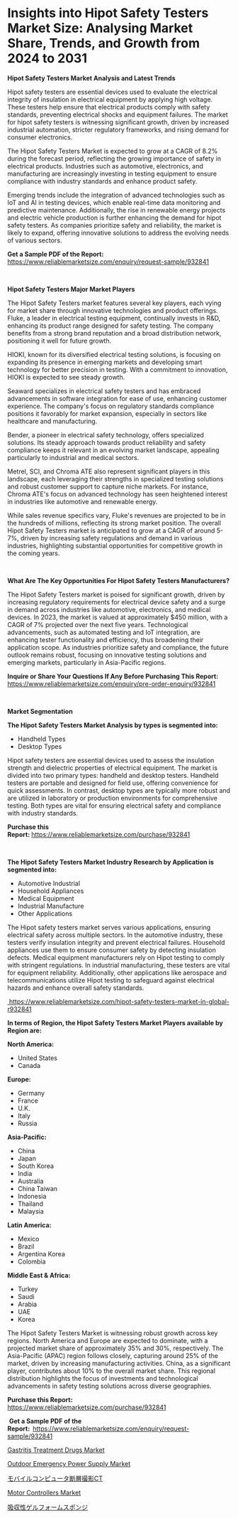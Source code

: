 <p><h1>Insights into Hipot Safety Testers Market Size: Analysing Market Share, Trends, and Growth from 2024 to 2031</h1></p><p><strong>Hipot Safety Testers Market Analysis and Latest Trends</strong></p>
<p><p>Hipot safety testers are essential devices used to evaluate the electrical integrity of insulation in electrical equipment by applying high voltage. These testers help ensure that electrical products comply with safety standards, preventing electrical shocks and equipment failures. The market for hipot safety testers is witnessing significant growth, driven by increased industrial automation, stricter regulatory frameworks, and rising demand for consumer electronics. </p><p>The Hipot Safety Testers Market is expected to grow at a CAGR of 8.2% during the forecast period, reflecting the growing importance of safety in electrical products. Industries such as automotive, electronics, and manufacturing are increasingly investing in testing equipment to ensure compliance with industry standards and enhance product safety. </p><p>Emerging trends include the integration of advanced technologies such as IoT and AI in testing devices, which enable real-time data monitoring and predictive maintenance. Additionally, the rise in renewable energy projects and electric vehicle production is further enhancing the demand for hipot safety testers. As companies prioritize safety and reliability, the market is likely to expand, offering innovative solutions to address the evolving needs of various sectors.</p></p>
<p><strong>Get a Sample PDF of the Report:&nbsp;</strong> <a href="https://www.reliablemarketsize.com/enquiry/request-sample/932841">https://www.reliablemarketsize.com/enquiry/request-sample/932841</a></p>
<p>&nbsp;</p>
<p><strong>Hipot Safety Testers Major Market Players</strong></p>
<p><p>The Hipot Safety Testers market features several key players, each vying for market share through innovative technologies and product offerings. Fluke, a leader in electrical testing equipment, continually invests in R&D, enhancing its product range designed for safety testing. The company benefits from a strong brand reputation and a broad distribution network, positioning it well for future growth.</p><p>HIOKI, known for its diversified electrical testing solutions, is focusing on expanding its presence in emerging markets and developing smart technology for better precision in testing. With a commitment to innovation, HIOKI is expected to see steady growth.</p><p>Seaward specializes in electrical safety testers and has embraced advancements in software integration for ease of use, enhancing customer experience. The company's focus on regulatory standards compliance positions it favorably for market expansion, especially in sectors like healthcare and manufacturing.</p><p>Bender, a pioneer in electrical safety technology, offers specialized solutions. Its steady approach towards product reliability and safety compliance keeps it relevant in an evolving market landscape, appealing particularly to industrial and medical sectors.</p><p>Metrel, SCI, and Chroma ATE also represent significant players in this landscape, each leveraging their strengths in specialized testing solutions and robust customer support to capture niche markets. For instance, Chroma ATE's focus on advanced technology has seen heightened interest in industries like automotive and renewable energy.</p><p>While sales revenue specifics vary, Fluke's revenues are projected to be in the hundreds of millions, reflecting its strong market position. The overall Hipot Safety Testers market is anticipated to grow at a CAGR of around 5-7%, driven by increasing safety regulations and demand in various industries, highlighting substantial opportunities for competitive growth in the coming years.</p></p>
<p>&nbsp;</p>
<p><strong>What Are The Key Opportunities For Hipot Safety Testers Manufacturers?</strong></p>
<p><p>The Hipot Safety Testers market is poised for significant growth, driven by increasing regulatory requirements for electrical device safety and a surge in demand across industries like automotive, electronics, and medical devices. In 2023, the market is valued at approximately $450 million, with a CAGR of 7% projected over the next five years. Technological advancements, such as automated testing and IoT integration, are enhancing tester functionality and efficiency, thus broadening their application scope. As industries prioritize safety and compliance, the future outlook remains robust, focusing on innovative testing solutions and emerging markets, particularly in Asia-Pacific regions.</p></p>
<p><strong>Inquire or Share Your Questions If Any Before Purchasing This Report:</strong> <a href="https://www.reliablemarketsize.com/enquiry/pre-order-enquiry/932841">https://www.reliablemarketsize.com/enquiry/pre-order-enquiry/932841</a></p>
<p>&nbsp;</p>
<p><strong>Market Segmentation</strong></p>
<p><strong>The Hipot Safety Testers Market Analysis by types is segmented into:</strong></p>
<p><ul><li>Handheld Types</li><li>Desktop Types</li></ul></p>
<p><p>Hipot safety testers are essential devices used to assess the insulation strength and dielectric properties of electrical equipment. The market is divided into two primary types: handheld and desktop testers. Handheld testers are portable and designed for field use, offering convenience for quick assessments. In contrast, desktop types are typically more robust and are utilized in laboratory or production environments for comprehensive testing. Both types are vital for ensuring electrical safety and compliance with industry standards.</p></p>
<p><strong>Purchase this Report:&nbsp;</strong><a href="https://www.reliablemarketsize.com/purchase/932841">https://www.reliablemarketsize.com/purchase/932841</a></p>
<p>&nbsp;</p>
<p><strong>The Hipot Safety Testers Market Industry Research by Application is segmented into:</strong></p>
<p><ul><li>Automotive Industrial</li><li>Household Appliances</li><li>Medical Equipment</li><li>Industrial Manufacture</li><li>Other Applications</li></ul></p>
<p><p>The Hipot safety testers market serves various applications, ensuring electrical safety across multiple sectors. In the automotive industry, these testers verify insulation integrity and prevent electrical failures. Household appliances use them to ensure consumer safety by detecting insulation defects. Medical equipment manufacturers rely on Hipot testing to comply with stringent regulations. In industrial manufacturing, these testers are vital for equipment reliability. Additionally, other applications like aerospace and telecommunications utilize Hipot testing to safeguard against electrical hazards and enhance overall safety standards.</p></p>
<p><a href="https://www.reliablemarketsize.com/hipot-safety-testers-market-in-global-r932841">&nbsp;https://www.reliablemarketsize.com/hipot-safety-testers-market-in-global-r932841</a></p>
<p><strong>In terms of Region, the Hipot Safety Testers Market Players available by Region are:</strong></p>
<p>
    <p> <strong> North America: </strong>
        <ul>
            <li>United States</li>
            <li>Canada</li>
        </ul>
        </p> 
    <p> <strong> Europe: </strong>
        <ul>
            <li>Germany</li>
            <li>France</li>
            <li>U.K.</li>
            <li>Italy</li>
            <li>Russia</li>
        </ul>
        </p> 
    <p> <strong> Asia-Pacific: </strong>
        <ul>
            <li>China</li>
            <li>Japan</li>
            <li>South Korea</li>
            <li>India</li>
            <li>Australia</li>
            <li>China Taiwan</li>
            <li>Indonesia</li>
            <li>Thailand</li>
            <li>Malaysia</li>
        </ul>
        </p> 
    <p> <strong> Latin America: </strong>
        <ul>
            <li>Mexico</li>
            <li>Brazil</li>
            <li>Argentina Korea</li>
            <li>Colombia</li>
        </ul>
        </p> 
    <p> <strong> Middle East & Africa: </strong>
        <ul>
            <li>Turkey</li>
            <li>Saudi</li>
            <li>Arabia</li>
            <li>UAE</li>
            <li>Korea</li>
        </ul>
    </p>
    </p>
<p><p>The Hipot Safety Testers Market is witnessing robust growth across key regions. North America and Europe are expected to dominate, with a projected market share of approximately 35% and 30%, respectively. The Asia-Pacific (APAC) region follows closely, capturing around 25% of the market, driven by increasing manufacturing activities. China, as a significant player, contributes about 10% to the overall market share. This regional distribution highlights the focus of investments and technological advancements in safety testing solutions across diverse geographies.</p></p>
<p><strong>Purchase this Report: </strong><a href="https://www.reliablemarketsize.com/purchase/932841">https://www.reliablemarketsize.com/purchase/932841</a></p>
<p>&nbsp;<strong>Get a Sample PDF of the Report:&nbsp;&nbsp;</strong><a href="https://www.reliablemarketsize.com/enquiry/request-sample/932841">https://www.reliablemarketsize.com/enquiry/request-sample/932841</a></p>
<p><strong></strong></p>
<p><p><a href="https://www.linkedin.com/pulse/gastritis-treatment-drugs-market-forecast-global-trends-analysis-8hbtc?trackingId=Rrpq21GxQp%2BPMp%2Fabdh%2FHQ%3D%3D">Gastritis Treatment Drugs Market</a></p><p><a href="https://issuu.com/reportprime-2/docs/outdoor-emergency-power-supply-mark_332c968c134227">Outdoor Emergency Power Supply Market</a></p><p><a href="https://medium.com/@susanjprice2023/mobile-computerized-tomography-ct-market-%E3%81%AF-%E3%82%B3%E3%82%B9%E3%83%88%E7%AE%A1%E7%90%86%E3%81%A8%E5%8A%B9%E7%8E%87%E5%90%91%E4%B8%8A%E3%82%92%E5%84%AA%E5%85%88%E3%81%97%E3%81%BE%E3%81%99-%E3%81%95%E3%82%89%E3%81%AB-%E5%A0%B1%E5%91%8A%E6%9B%B8%E3%81%AF%E5%B8%82%E5%A0%B4%E3%81%AE%E9%9C%80%E8%A6%81%E9%9D%A2%E3%81%A8%E4%BE%9B%E7%B5%A6%E9%9D%A2%E3%81%AE%E4%B8%A1%E6%96%B9%E3%82%92%E3%82%AB%E3%83%90%E3%83%BC%E3%81%97%E3%81%A6%E3%81%84%E3%81%BE%E3%81%99-95e4e4a59459">モバイルコンピュータ断層撮影CT</a></p><p><a href="https://medium.com/@nedaaracarrol/the-motor-controllers-market-prioritizes-cost-control-and-efficiency-enhancement-2234f12f2962">Motor Controllers Market</a></p><p><a href="https://medium.com/@susanjprice2023/absorbable-gelfoam-sponge-market-%E3%81%AF-%E3%82%B3%E3%82%B9%E3%83%88%E7%AE%A1%E7%90%86%E3%81%A8%E5%8A%B9%E7%8E%87%E5%90%91%E4%B8%8A%E3%82%92%E5%84%AA%E5%85%88%E3%81%97%E3%81%BE%E3%81%99-%E3%81%95%E3%82%89%E3%81%AB-%E5%A0%B1%E5%91%8A%E6%9B%B8%E3%81%AF%E5%B8%82%E5%A0%B4%E3%81%AE%E9%9C%80%E8%A6%81%E9%9D%A2%E3%81%A8%E4%BE%9B%E7%B5%A6%E9%9D%A2%E3%81%AE%E4%B8%A1%E6%96%B9%E3%82%92%E3%82%AB%E3%83%90%E3%83%BC%E3%81%97%E3%81%A6%E3%81%84%E3%81%BE%E3%81%99-absorbable-ff04198ff491">吸収性ゲルフォームスポンジ</a></p></p>